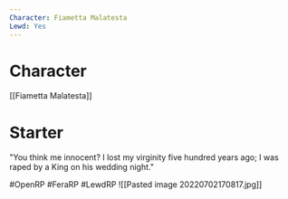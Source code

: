```yaml
---
Character: Fiametta Malatesta
Lewd: Yes
---
```

# Character
[[Fiametta Malatesta]]

# Starter
"You think me innocent? I lost my virginity five hundred years ago; I was raped by a King on his wedding night." 

#OpenRP #FeraRP #LewdRP 
![[Pasted image 20220702170817.jpg]]